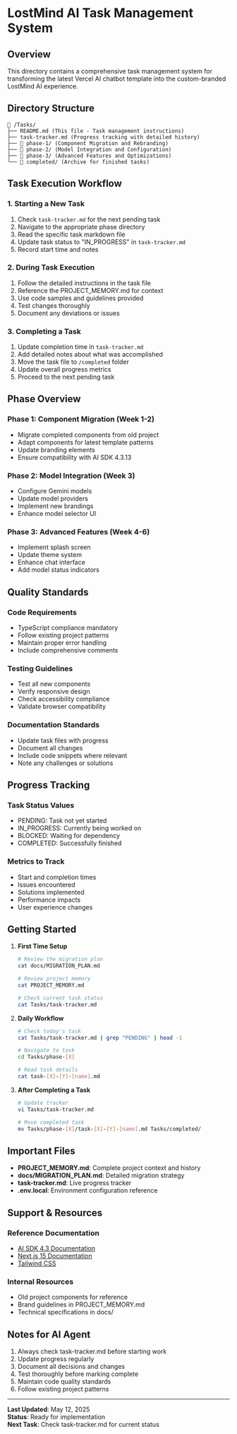 # LostMind AI Task Management System

## Overview
This directory contains a comprehensive task management system for transforming the latest Vercel AI chatbot template into the custom-branded LostMind AI experience.

## Directory Structure
```
📁 /Tasks/
├── README.md (This file - Task management instructions)
├── task-tracker.md (Progress tracking with detailed history)
├── 📁 phase-1/ (Component Migration and Rebranding)
├── 📁 phase-2/ (Model Integration and Configuration)
├── 📁 phase-3/ (Advanced Features and Optimizations)
└── 📁 completed/ (Archive for finished tasks)
```

## Task Execution Workflow

### 1. Starting a New Task
1. Check `task-tracker.md` for the next pending task
2. Navigate to the appropriate phase directory
3. Read the specific task markdown file
4. Update task status to "IN_PROGRESS" in `task-tracker.md`
5. Record start time and notes

### 2. During Task Execution
1. Follow the detailed instructions in the task file
2. Reference the PROJECT_MEMORY.md for context
3. Use code samples and guidelines provided
4. Test changes thoroughly
5. Document any deviations or issues

### 3. Completing a Task
1. Update completion time in `task-tracker.md`
2. Add detailed notes about what was accomplished
3. Move the task file to `/completed` folder
4. Update overall progress metrics
5. Proceed to the next pending task

## Phase Overview

### Phase 1: Component Migration (Week 1-2)
- Migrate completed components from old project
- Adapt components for latest template patterns
- Update branding elements
- Ensure compatibility with AI SDK 4.3.13

### Phase 2: Model Integration (Week 3)
- Configure Gemini models
- Update model providers
- Implement new brandings
- Enhance model selector UI

### Phase 3: Advanced Features (Week 4-6)
- Implement splash screen
- Update theme system
- Enhance chat interface
- Add model status indicators

## Quality Standards

### Code Requirements
- TypeScript compliance mandatory
- Follow existing project patterns
- Maintain proper error handling
- Include comprehensive comments

### Testing Guidelines
- Test all new components
- Verify responsive design
- Check accessibility compliance
- Validate browser compatibility

### Documentation Standards
- Update task files with progress
- Document all changes
- Include code snippets where relevant
- Note any challenges or solutions

## Progress Tracking

### Task Status Values
- PENDING: Task not yet started
- IN_PROGRESS: Currently being worked on
- BLOCKED: Waiting for dependency
- COMPLETED: Successfully finished

### Metrics to Track
- Start and completion times
- Issues encountered
- Solutions implemented
- Performance impacts
- User experience changes

## Getting Started

1. **First Time Setup**
   ```bash
   # Review the migration plan
   cat docs/MIGRATION_PLAN.md
   
   # Review project memory
   cat PROJECT_MEMORY.md
   
   # Check current task status
   cat Tasks/task-tracker.md
   ```

2. **Daily Workflow**
   ```bash
   # Check today's task
   cat Tasks/task-tracker.md | grep "PENDING" | head -1
   
   # Navigate to task
   cd Tasks/phase-[X]
   
   # Read task details
   cat task-[X]-[Y]-[name].md
   ```

3. **After Completing a Task**
   ```bash
   # Update tracker
   vi Tasks/task-tracker.md
   
   # Move completed task
   mv Tasks/phase-[X]/task-[X]-[Y]-[name].md Tasks/completed/
   ```

## Important Files

- **PROJECT_MEMORY.md**: Complete project context and history
- **docs/MIGRATION_PLAN.md**: Detailed migration strategy
- **task-tracker.md**: Live progress tracker
- **.env.local**: Environment configuration reference

## Support & Resources

### Reference Documentation
- [AI SDK 4.3 Documentation](https://ai-sdk.dev)
- [Next.js 15 Documentation](https://nextjs.org)
- [Tailwind CSS](https://tailwindcss.com)

### Internal Resources
- Old project components for reference
- Brand guidelines in PROJECT_MEMORY.md
- Technical specifications in docs/

## Notes for AI Agent

1. Always check task-tracker.md before starting work
2. Update progress regularly
3. Document all decisions and changes
4. Test thoroughly before marking complete
5. Maintain code quality standards
6. Follow existing project patterns

---

**Last Updated**: May 12, 2025  
**Status**: Ready for implementation  
**Next Task**: Check task-tracker.md for current status
